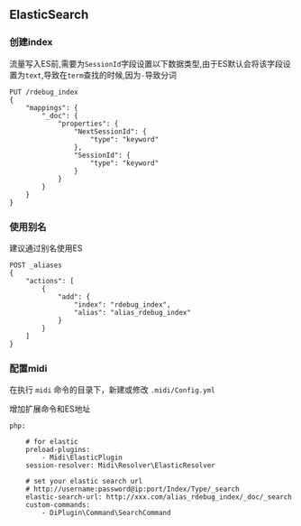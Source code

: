 ## ElasticSearch

### 创建index
流量写入ES前,需要为`SessionId`字段设置以下数据类型,由于ES默认会将该字段设置为`text`,导致在`term`查找的时候,因为`-`导致分词

```
PUT /rdebug_index
{
    "mappings": {
        "_doc": {
            "properties": {
                "NextSessionId": {
                    "type": "keyword"
                },
                "SessionId": {
                    "type": "keyword"
                }
            }
        }
    }
}
```

### 使用别名
建议通过别名使用ES
```
POST _aliases
{
    "actions": [
        {
            "add": {
                "index": "rdebug_index",
                "alias": "alias_rdebug_index"
            }
        }
    ]
}
```

### 配置midi
在执行 `midi` 命令的目录下，新建或修改 `.midi/Config.yml`

增加扩展命令和ES地址
```
php:
    
    # for elastic
    preload-plugins:
        - Midi\ElasticPlugin
    session-resolver: Midi\Resolver\ElasticResolver
    
    # set your elastic search url
    # http://username:password@ip:port/Index/Type/_search
    elastic-search-url: http://xxx.com/alias_rdebug_index/_doc/_search
    custom-commands:
        - DiPlugin\Command\SearchCommand
```